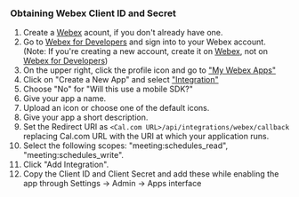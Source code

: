 ### Obtaining Webex Client ID and Secret

1. Create a [Webex](https://www.webex.com/) acount, if you don't already have one.
2. Go to [Webex for Developers](https://developer.webex.com/) and sign into to your Webex account. (Note: If you're creating a new account, create it on [Webex](https://www.webex.com/), not on [Webex for Developers](https://developer.webex.com/))
3. On the upper right, click the profile icon and go to ["My Webex Apps"](https://developer.webex.com/my-apps)
4. Click on "Create a New App" and select ["Integration"](https://developer.webex.com/my-apps/new/integration)
5. Choose "No" for "Will this use a mobile SDK?"
6. Give your app a name.
7. Upload an icon or choose one of the default icons.
8. Give your app a short description.
9. Set the Redirect URI as `<Cal.com URL>/api/integrations/webex/callback` replacing Cal.com URL with the URI at which your application runs.
10. Select the following scopes: "meeting:schedules_read", "meeting:schedules_write".
11. Click "Add Integration".
12. Copy the Client ID and Client Secret and add these while enabling the app through Settings -> Admin -> Apps interface

